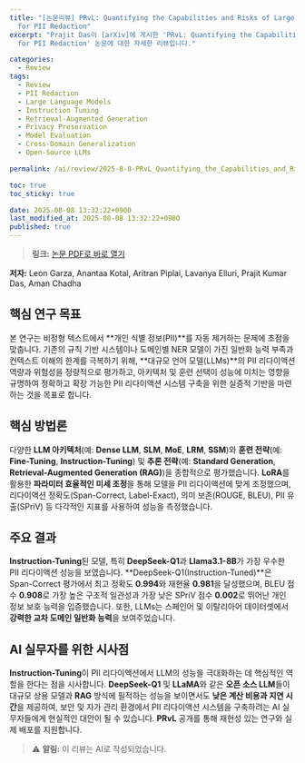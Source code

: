```yaml
---
title: "[논문리뷰] PRvL: Quantifying the Capabilities and Risks of Large Language Models
  for PII Redaction"
excerpt: "Prajit Das이 [arXiv]에 게시한 'PRvL: Quantifying the Capabilities and Risks of Large Language Models
  for PII Redaction' 논문에 대한 자세한 리뷰입니다."

categories:
  - Review
tags:
  - Review
  - PII Redaction
  - Large Language Models
  - Instruction Tuning
  - Retrieval-Augmented Generation
  - Privacy Preservation
  - Model Evaluation
  - Cross-Domain Generalization
  - Open-Source LLMs

permalink: /ai/review/2025-8-8-PRvL_Quantifying_the_Capabilities_and_Risks_of_Large_Language_Models_for_PII_Redaction/

toc: true
toc_sticky: true

date: 2025-08-08 13:32:22+0900
last_modified_at: 2025-08-08 13:32:22+0900
published: true
---
```

> **링크:** [논문 PDF로 바로 열기](https://arxiv.org/abs/2508.05545)

**저자:** Leon Garza, Anantaa Kotal, Aritran Piplai, Lavanya Elluri, Prajit Kumar Das, Aman Chadha



## 핵심 연구 목표
본 연구는 비정형 텍스트에서 **개인 식별 정보(PII)**를 자동 제거하는 문제에 초점을 맞춥니다. 기존의 규칙 기반 시스템이나 도메인별 NER 모델이 가진 일반화 능력 부족과 컨텍스트 이해의 한계를 극복하기 위해, **대규모 언어 모델(LLMs)**의 PII 리다이액션 역량과 위험성을 정량적으로 평가하고, 아키텍처 및 훈련 선택이 성능에 미치는 영향을 규명하여 정확하고 확장 가능한 PII 리다이액션 시스템 구축을 위한 실증적 기반을 마련하는 것을 목표로 합니다.

## 핵심 방법론
다양한 **LLM 아키텍처**(예: **Dense LLM**, **SLM**, **MoE**, **LRM**, **SSM**)와 **훈련 전략**(예: **Fine-Tuning**, **Instruction-Tuning**) 및 **추론 전략**(예: **Standard Generation**, **Retrieval-Augmented Generation (RAG)**)을 종합적으로 평가했습니다. **LoRA**를 활용한 **파라미터 효율적인 미세 조정**을 통해 모델을 PII 리다이액션에 맞게 조정했으며, 리다이액션 정확도(Span-Correct, Label-Exact), 의미 보존(ROUGE, BLEU), PII 유출(SPriV) 등 다각적인 지표를 사용하여 성능을 측정했습니다.

## 주요 결과
**Instruction-Tuning**된 모델, 특히 **DeepSeek-Q1**과 **Llama3.1-8B**가 가장 우수한 PII 리다이액션 성능을 보였습니다. **DeepSeek-Q1(Instruction-Tuned)**은 Span-Correct 평가에서 최고 정확도 **0.994**와 재현율 **0.981**을 달성했으며, BLEU 점수 **0.908**로 가장 높은 구조적 일관성과 가장 낮은 SPriV 점수 **0.002**로 뛰어난 개인 정보 보호 능력을 입증했습니다. 또한, LLMs는 스페인어 및 이탈리아어 데이터셋에서 **강력한 교차 도메인 일반화 능력**을 보여주었습니다.

## AI 실무자를 위한 시사점
**Instruction-Tuning**이 PII 리다이액션에서 LLM의 성능을 극대화하는 데 핵심적인 역할을 한다는 점을 시사합니다. **DeepSeek-Q1** 및 **LLaMA**와 같은 **오픈 소스 LLM**들이 대규모 상용 모델과 **RAG** 방식에 필적하는 성능을 보이면서도 **낮은 계산 비용과 지연 시간**을 제공하여, 보안 및 자가 관리 환경에서 PII 리다이액션 시스템을 구축하려는 AI 실무자들에게 현실적인 대안이 될 수 있습니다. **PRvL** 공개를 통해 재현성 있는 연구와 실제 배포를 지원합니다.

> ⚠️ **알림:** 이 리뷰는 AI로 작성되었습니다.